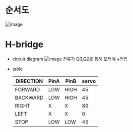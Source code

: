 # 순서도
   ![image](https://github.com/kai-hun/cluster/assets/68891654/91b46d5b-0ddb-4319-bfba-db25c4ff589d)
# H-bridge
 * circuit diagram
   ![image](https://github.com/kai-hun/cluster/assets/68891654/77391cc6-849d-4ac4-8d57-dad69417ed07)
   전류가 Q3,Q2를 통해 모터에 +전압
   
 * table
   
   DIRECTION | PinA | PinB | servo
   ---|---|---|---
   FORWARD | LOW | HIGH | 45
   BACKWARD | LOW | HIGH | 45
   RIGHT | X | X | 80
   LEFT | X | X | 0
   STOP | LOW | LOW | 45
